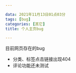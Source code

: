 ```yaml
---

data: 2021年11月13日01点03分
tags: [bug] 
categories: [其它]
title: 个人主页bug

---
```

目前网页存在的bug

* 分类、标签点击链接出现404
* 评论功能还未测试

